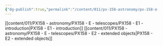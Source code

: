 ```yaml
---
{"dg-publish":true,"permalink":"/content/011/px-158-astronomy/px-158-e-telescopes/e-telescopes/","noteIcon":"1","created":"2025-08-27T13:14:04.998+01:00","updated":"2024-11-26T20:13:19.000+00:00"}
---
```


[[content/011/PX158 - astronomy/PX158 - E - telescopes/PX158 - E1 - introduction\|PX158 - E1 - introduction]]
[[content/011/PX158 - astronomy/PX158 - E - telescopes/PX158 - E2 - extended objects\|PX158 - E2 - extended objects]]
